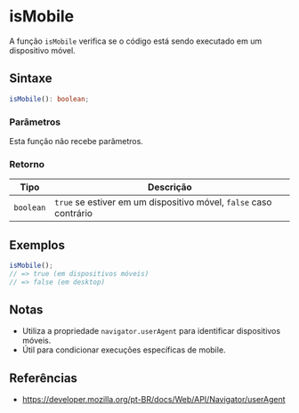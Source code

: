 # isMobile

A função `isMobile` verifica se o código está sendo executado em um dispositivo móvel.

## Sintaxe

```typescript
isMobile(): boolean;
```

### Parâmetros

Esta função não recebe parâmetros.

### Retorno

| Tipo       | Descrição                                                        |
| ---------- | ---------------------------------------------------------------- |
| `boolean`  | `true` se estiver em um dispositivo móvel, `false` caso contrário |

## Exemplos

```typescript
isMobile();
// => true (em dispositivos móveis)
// => false (em desktop)
```

## Notas

* Utiliza a propriedade `navigator.userAgent` para identificar dispositivos móveis.
* Útil para condicionar execuções específicas de mobile.

## Referências

* https://developer.mozilla.org/pt-BR/docs/Web/API/Navigator/userAgent